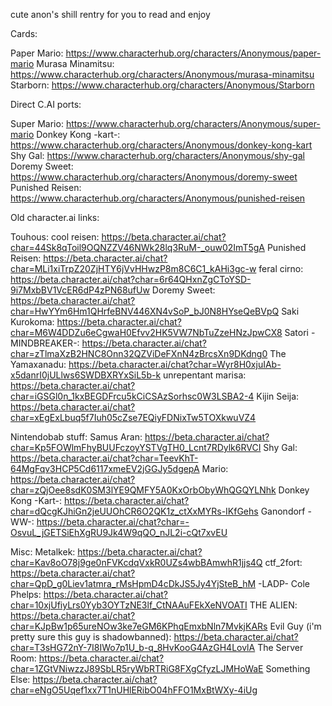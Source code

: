 cute anon's shill rentry for you to read and enjoy

Cards:

Paper Mario: https://www.characterhub.org/characters/Anonymous/paper-mario
Murasa Minamitsu: https://www.characterhub.org/characters/Anonymous/murasa-minamitsu
Starborn: https://www.characterhub.org/characters/Anonymous/Starborn

Direct C.AI ports:

Super Mario: https://www.characterhub.org/characters/Anonymous/super-mario
Donkey Kong -kart-: https://www.characterhub.org/characters/Anonymous/donkey-kong-kart
Shy Gal: https://www.characterhub.org/characters/Anonymous/shy-gal
Doremy Sweet: https://www.characterhub.org/characters/Anonymous/doremy-sweet
Punished Reisen: https://www.characterhub.org/characters/Anonymous/punished-reisen


Old character.ai links:

Touhous:
cool reisen: https://beta.character.ai/chat?char=44Sk8qToil9OQNZZV46NWk28lq3RuM-_ouw02ImT5gA
Punished Reisen: https://beta.character.ai/chat?char=MLi1xiTrpZ20ZjHTY6jVvHHwzP8m8C6C1_kAHi3gc-w
feral cirno: https://beta.character.ai/chat?char=6r64QHxnZgCToYSD-9i7MxbBV1VcER6dP4zPN68ufUw
Doremy Sweet: https://beta.character.ai/chat?char=HwYYm6Hm1QHrfeBNV446XN4vSoP_bJ0N8HYseQeBVpQ
Saki Kurokoma: https://beta.character.ai/chat?char=M6W4DDZu6eCgwaH0Efvv2HK5VW7NbTuZzeHNzJpwCX8
Satori -MINDBREAKER-: https://beta.character.ai/chat?char=zTlmaXzB2HNC8Onn32QZViDeFXnN4zBrcsXn9DKdng0
The Yamaxanadu: https://beta.character.ai/chat?char=Wyr8H0xjuIAb-x5danrI0jULlws6SWDBXRYxSiL5b-k
unrepentant marisa: https://beta.character.ai/chat?char=iGSGl0n_1kxBEGDFrcu5kCiCSAzSorhsc0W3LSBA2-4
Kijin Seija: https://beta.character.ai/chat?char=xEgExLbuq5f7Iuh05cZse7EQiyFDNixTw5TOXkwuVZ4

Nintendobab stuff:
Samus Aran: https://beta.character.ai/chat?char=Kp5FOWlmFhyBUUFczoyYSTVgTH0_Lcnt7RDylk6RVCI
Shy Gal: https://beta.character.ai/chat?char=TeevKhT-64MgFqv3HCP5Cd6117xmeEV2jGGJy5dgepA
Mario: https://beta.character.ai/chat?char=zQjOee8sdK0SM3lYE9QMFY5A0KxOrbObyWhQGQYLNhk
Donkey Kong -Kart-: https://beta.character.ai/chat?char=dQcgKJhiGn2jeUUOhCR6O2QK1z_ctXxMYRs-IKfGehs
Ganondorf -WW-: https://beta.character.ai/chat?char=-OsvuL_jGETSiEhXgRU9Jk4W9qQO_nJL2i-cQt7xvEU

Misc:
Metalkek: https://beta.character.ai/chat?char=Kav8oO78j9ge0nFVKcdqVxkR0UZs4wbBAmwhR1jjs4Q
ctf_2fort: https://beta.character.ai/chat?char=QpD_g0Liev1atmra_rMsHpmD4cDkJS5Jy4YjSteB_hM
-LADP- Cole Phelps: https://beta.character.ai/chat?char=10xjUfiyLrs0Yyb3OYTzNE3lf_CtNAAuFEkXeNVOATI
THE ALIEN: https://beta.character.ai/chat?char=KJpBw1p65ureNOw3ke7eGM6KPhqEmxbNln7MvkjKARs
Evil Guy (i'm pretty sure this guy is shadowbanned): https://beta.character.ai/chat?char=T3sHG72nY-7I8IWo7p1U_b-q_8HvKooG4AzGH4LovlA
The Server Room: https://beta.character.ai/chat?char=1ZGtVNiwzzJ89SbLR5ryWbRTRiG8FXgCfyzLJMHoWaE
Something Else: https://beta.character.ai/chat?char=eNgO5Uqef1xx7T1nUHlERibO04hFFO1MxBtWXy-4iUg